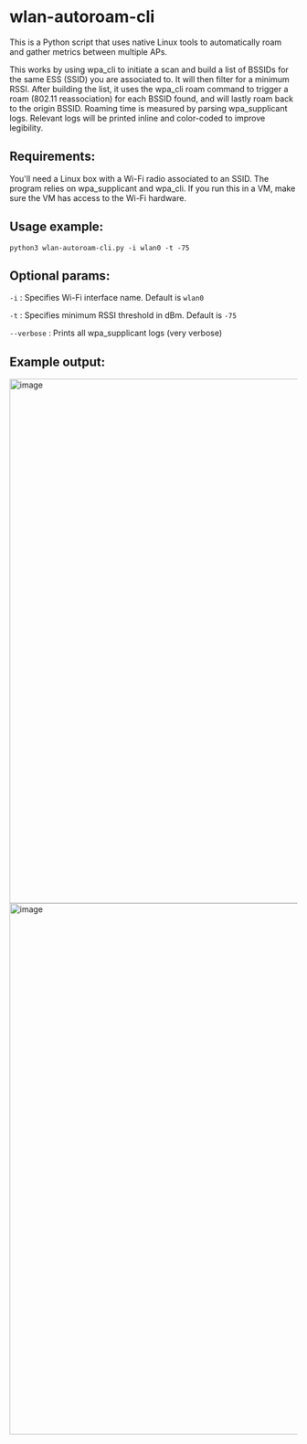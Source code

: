 # wlan-autoroam-cli
This is a Python script that uses native Linux tools to automatically roam and gather metrics between multiple APs.

This works by using wpa_cli to initiate a scan and build a list of BSSIDs for the same ESS (SSID) you are associated to. It will then filter for a minimum RSSI. After building the list, it uses the wpa_cli roam command to trigger a roam (802.11 reassociation) for each BSSID found, and will lastly roam back to the origin BSSID. Roaming time is measured by parsing wpa_supplicant logs. Relevant logs will be printed inline and color-coded to improve legibility.

## Requirements:
You'll need a Linux box with a Wi-Fi radio associated to an SSID. The program relies on wpa_supplicant and wpa_cli. If you run this in a VM, make sure the VM has access to the Wi-Fi hardware.

## Usage example:
```python3 wlan-autoroam-cli.py -i wlan0 -t -75```

## Optional params:
```-i``` : Specifies Wi-Fi interface name. Default is ```wlan0```

```-t``` : Specifies minimum RSSI threshold in dBm. Default is ```-75```

```--verbose``` : Prints all wpa_supplicant logs (very verbose)

## Example output:
  
<img width="1048" height="918" alt="image" src="https://github.com/user-attachments/assets/98423e6e-4a05-4fa9-b677-214aebddf099" />

<img width="1095" height="930" alt="image" src="https://github.com/user-attachments/assets/0836c2e7-39ae-4ea7-b026-c5f571abef0d" />




